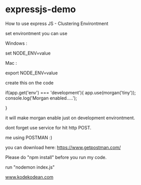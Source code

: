 # expressjs-demo

How to use express JS - Clustering Environtment

set environtment you can use

Windows     :

set NODE_ENV=value

Mac         :

export NODE_ENV=value

create this on the code

if(app.get('env') === 'development'){
    app.use(morgan('tiny'));
    console.log('Morgan enabled.....');

}

it will make morgan enable just on development environtment.






dont forget use service for hit http POST.

me using POSTMAN :)

you can download here:
https://www.getpostman.com/



Please do "npm install" before you run my code.

run "nodemon index.js"

www.kodekodean.com
